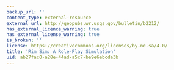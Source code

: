 ```yaml
---
backup_url: ''
content_type: external-resource
external_url: http://geopubs.wr.usgs.gov/bulletin/b2212/
has_external_licence_warning: true
has_external_license_warning: true
is_broken: ''
license: https://creativecommons.org/licenses/by-nc-sa/4.0/
title: 'Rim Sim: A Role-Play Simulation'
uid: ab27fac0-a28e-44ad-a5c7-be9e6ebcda3b
---
```

